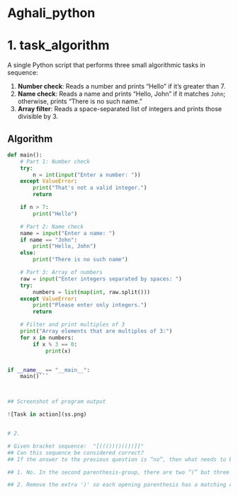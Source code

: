 # Aghali_python

# 1. task_algorithm

A single Python script that performs three small algorithmic tasks in sequence:

1. **Number check**: Reads a number and prints “Hello” if it’s greater than 7.  
2. **Name check**: Reads a name and prints “Hello, John” if it matches `John`; otherwise, prints “There is no such name.”  
3. **Array filter**: Reads a space-separated list of integers and prints those divisible by 3.

## Algorithm

```python
def main():
    # Part 1: Number check
    try:
        n = int(input("Enter a number: "))
    except ValueError:
        print("That's not a valid integer.")
        return

    if n > 7:
        print("Hello")

    # Part 2: Name check
    name = input("Enter a name: ")
    if name == "John":
        print("Hello, John")
    else:
        print("There is no such name")

    # Part 3: Array of numbers
    raw = input("Enter integers separated by spaces: ")
    try:
        numbers = list(map(int, raw.split()))
    except ValueError:
        print("Please enter only integers.")
        return

    # Filter and print multiples of 3
    print("Array elements that are multiples of 3:")
    for x in numbers:
        if x % 3 == 0:
            print(x)


if __name__ == "__main__":
    main()```



## Screenshot of program output 

![Task in action](ss.png)


# 2.

# Given bracket sequence:  "[((())()(())]]"
## Can this sequence be considered correct? 
## If the answer to the previous question is “no”, then what needs to be changed in it to make it correct? 

## 1. No. In the second parenthesis-group, there are two “(” but three “)”, so at one point you have more closes than opens.

## 2. Remove the extra ')' so each opening parenthesis has a matching closer. For example:  [ ((())) (()) ]. Now every prefix has no more ) than (, and the total counts match.
